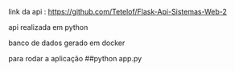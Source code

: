 link da api : https://github.com/Tetelof/Flask-Api-Sistemas-Web-2

api realizada em python

banco de dados gerado em docker

para rodar a aplicação ##python app.py


